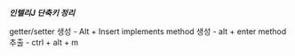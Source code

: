 *****인텔리J 단축키 정리***** 

getter/setter 생성 - Alt + Insert
implements method 생성 - alt + enter
method 추출 - ctrl + alt + m